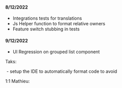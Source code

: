 #### 8/12/2022

  

-   Integrations tests for translations
-   Js Helper function to format relative owners
-   Feature switch stubbing in tests

  

#### 9/12/2022

-   UI Regression on grouped list component 

  

Taks:

 - setup the IDE to automatically format code to avoid 

  

1:1 Mathieu: